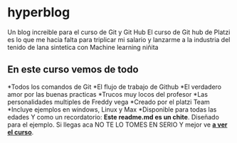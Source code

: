 # hyperblog
Un blog increible para el curso de Git y Git Hub 
El curso de Git hub de Platzi es lo que me hacia falta para triplicar mi salario y lanzarme a la industria del tenido de lana sintetica con Machine learning
niñita

## En este curso vemos de todo
*Todos los comandos de Git
*El flujo de trabajo de Github
*El verdadero amor por las buenas practicas
*Trucos muy locos del profesor
*Las personalidades multiples de Freddy vega
*Creado por el platzi Team
*Incluye ejemplos en windows, Linux y Max
*Disponible para todas las edades
Y como un recordatorio: **Este readme.md es un chite**. Diseñado para el ejemplo. Si llegas aca NO TE LO TOMES EN SERIO Y mejor ve [**a ver el curso**](https://platzi.com/cursos/git-github/ "a ver el curso").
